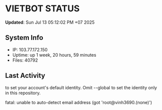 # VIETBOT STATUS
**Updated**: Sun Jul 13 05:12:02 PM +07 2025

## System Info
- IP: 103.77.172.150
- Uptime: up 1 week, 20 hours, 59 minutes
- Files: 40792

## Last Activity

to set your account's default identity.
Omit --global to set the identity only in this repository.

fatal: unable to auto-detect email address (got 'root@vinh3690.(none)')
